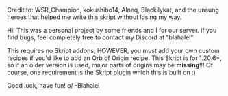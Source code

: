 Credit to: WSR_Champion, kokushibo14, Alneq, Blackilykat, and the unsung heroes that helped me write this skript without losing my way.

Hi! This was a personal project by some friends and
I for our server.
If you find bugs, feel completely free to contact my Discord at "blahalel"

This requires no Skript addons, HOWEVER, you must add your own custom recipes if you'd like to add an Orb of Origin recipe.
This Skript is for 1.20.6+, so if an older version is used, major parts of origins may be **missing**!!!
Of course, one requirement is the Skript plugin which this is built on :)

Good luck, have fun! o/
-Blahalel
